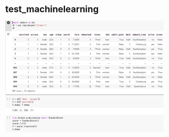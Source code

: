 # test_machinelearning
<img src = "https://github.com/webdessin/test_machinelearning/blob/master/files/capture.png">

